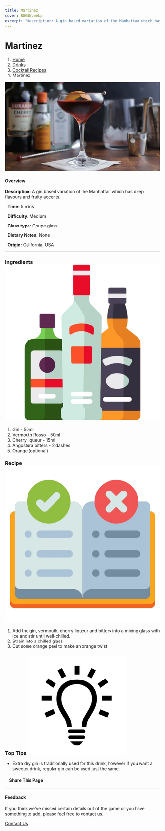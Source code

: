 ```yaml
---
title: Martinez
cover: BGGBW.webp
excerpt: "Description: A gin based variation of the Manhattan which has deep flavours and fruity accents."
---
```


# Martinez

1.  [Home](/)
2.  [Drinks](drinks)
3.  [Cocktail Recipes](drinks/cocktailrecipes)
4.  Martinez

![](images/martinez.webp)

#### Overview

**Description:** A gin based variation of the Manhattan which has deep flavours and fruity accents.

  **Time:** 5 mins

  **Difficulty:** Medium

  **Glass type:** Coupe glass

  **Dietary Notes:** None

  **Origin:** California, USA

* * *

### Ingredients ![target](images/liquor.webp)

1.  Gin - 50ml
2.  Vermouth Rosso - 50ml
3.  Cherry liqueur - 15ml
4.  Angostura bitters - 2 dashes
5.  Orange (optional)

### Recipe ![target](images/rules.webp)

1.  Add the gin, vermouth, cherry liqueur and bitters into a mixing glass with ice and stir until well-chilled.
2.  Strain into a chilled glass
3.  Cut some orange peel to make an orange twist

### Top Tips ![target](images/lightbulb.webp)

-   Extra dry gin is traditionally used for this drink, however if you want a sweeter drink, regular gin can be used just the same.

####     Share This Page

[](https://www.facebook.com/sharer/sharer.php?u=beergogglegames.co.uk/Drinks/CocktailRecipes/martinez)[](https://www.instagram.com/direct/new/)[](https://twitter.com/intent/tweet?url=beergogglegames.co.uk/Drinks/CocktailRecipes/martinez)

* * *

#### Feedback

If you think we've missed certain details out of the game or you have something to add, please feel free to contact us.

  
  
  
[Contact Us](contact)
